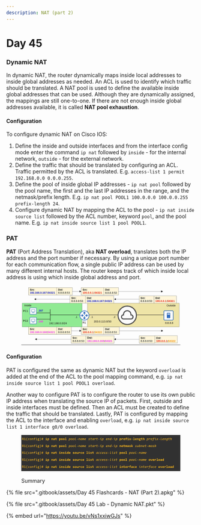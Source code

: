 ```yaml
---
description: NAT (part 2)
---
```


# Day 45

### Dynamic NAT

In dynamic NAT, the router dynamically maps inside local addresses to inside global addresses as needed. An ACL is used to identify which traffic should be translated. A NAT pool is used to define the available inside global addresses that can be used. Although they are dynamically assigned, the mappings are still one-to-one. If there are not enough inside global addresses available, it is called **NAT pool exhaustion**.

#### Configuration

To configure dynamic NAT on Cisco IOS:

1. Define the inside and outside interfaces and from the interface config mode enter the command `ip nat` followed by `inside` - for the internal network, `outside` - for the external network.&#x20;
2. Define the traffic that should be translated by configuring an ACL. Traffic permitted by the ACL is translated. E.g. `access-list 1 permit 192.168.0.0 0.0.0.255`.
3. Define the pool of inside global IP addresses - `ip nat pool` followed by the pool name, the first and the last IP addresses in the range, and the netmask/prefix length. E.g. `ip nat pool POOL1 100.0.0.0 100.0.0.255 prefix-length 24`.
4. Configure dynamic NAT by mapping the ACL to the pool - `ip nat inside source list` followed by the ACL number, keyword `pool`, and the pool name. E.g. `ip nat inside source list 1 pool POOL1`.&#x20;

### PAT

**PAT** (Port Address Translation), aka **NAT overload**, translates both the IP address and the port number if necessary. By using a unique port number for each communication flow, a single public IP address can be used by many different internal hosts. The router keeps track of which inside local address is using which inside global address and port.&#x20;

<figure><img src=".gitbook/assets/image (1) (1) (1).png" alt="pat demo" width="563"><figcaption></figcaption></figure>

#### Configuration

PAT is configured the same as dynamic NAT but the keyword `overload` is added at the end of the ACL to the pool mapping command, e.g. `ip nat inside source list 1 pool POOL1 overload`.&#x20;

Another way to configure PAT is to configure the router to use its own public IP address when translating the source IP of packets. First, outside and inside interfaces must be defined. Then an ACL must be created to define the traffic that should be translated. Lastly, PAT is configured by mapping the ACL to the interface and enabling `overload`, e.g. `ip nat inside source list 1 interface g0/0 overload`.

<figure><img src=".gitbook/assets/image (2) (1).png" alt="summary" width="563"><figcaption><p>Summary</p></figcaption></figure>

{% file src=".gitbook/assets/Day 45 Flashcards - NAT (Part 2).apkg" %}

{% file src=".gitbook/assets/Day 45 Lab - Dynamic NAT.pkt" %}

{% embed url="https://youtu.be/vNs1xxiwGJs" %}
